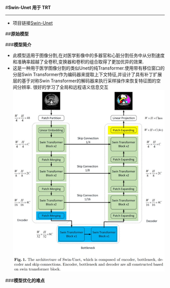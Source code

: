 #**Swin-Unet 用于 TRT**
___
- 项目链接[Swin-Unet](https://github.com/HuCaoFighting/Swin-Unet)

##**原始模型**

###**模型简介**
- 此模型适用于图像分割,在对医学影像中的多器官和心脏分割任务中从分割速度和准确率超越了全卷积,变换器和卷积的组合取得了更加优异的效果.
- 这是一种用于医学图像分割的类似Unet的纯Transformer.使用带有移位窗口的分层Swin Transformer作为编码器来提取上下文特征,并设计了具有补丁扩展层的基于对称Swin Transformer的解码器来执行采样操作来恢复特征图的空间分辨率.
很好的学习了全局和远程语义信息交互
![模型结构简图](/Swin-Unet-main/moxing_1.jpg)

###**模型优化的难点**
